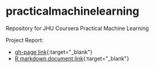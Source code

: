 # practicalmachinelearning
Repository for JHU Coursera Practical Machine Learning

Project Report:

* [gh-page link](https://galvontyr.github.io/practicalmachinelearning/){:target="_blank"}
* [R markdown document link](https://github.com/Galvontyr/practicalmachinelearning/blob/gh-pages/index.Rmd){:target="_blank"}
